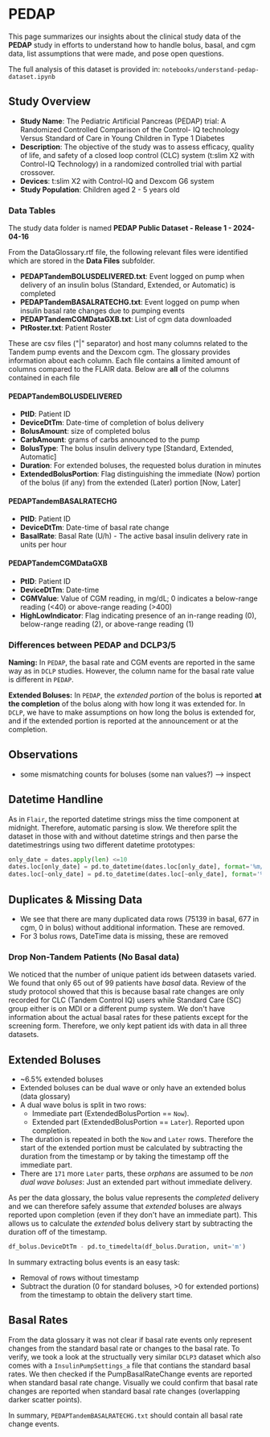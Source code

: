 # PEDAP 
This page summarizes our insights about the clinical study data of the **PEDAP** study in efforts to understand how to handle bolus, basal, and cgm data, list assumptions that were made, and pose open questions. 

The full analysis of this dataset is provided in: `notebooks/understand-pedap-dataset.ipynb`

## Study Overview
- **Study Name**: The Pediatric Artificial Pancreas (PEDAP) trial: A Randomized Controlled Comparison of the Control- IQ technology Versus Standard of Care in Young Children in Type 1 Diabetes
- **Description**: The objective of the study was to assess efficacy, quality of life, and safety of a closed loop control (CLC) system (t:slim X2 with Control-IQ Technology) in a randomized controlled trial with partial crossover.  
- **Devices**: t:slim X2 with Control-IQ and Dexcom G6 system
- **Study Population**: Children aged 2 - 5 years old

### Data Tables

The study data folder is named **PEDAP Public Dataset - Release 1 - 2024-04-16**

From the DataGlossary.rtf file, the following relevant files were identified which are stored in the **Data Files** subfolder.

* **PEDAPTandemBOLUSDELIVERED.txt**: Event logged on pump when delivery of an insulin bolus (Standard, Extended, or Automatic) is completed
* **PEDAPTandemBASALRATECHG.txt**: Event logged on pump when insulin basal rate changes due to pumping events
* **PEDAPTandemCGMDataGXB.txt**: List of cgm data downloaded 
* **PtRoster.txt**: Patient Roster

These are csv files ("|" separator) and host many columns related to the Tandem pump events and the Dexcom cgm. The glossary provides information about each column. Each file contains a limited amount of columns compared to the FLAIR data. Below are **all** of the columns contained in each file

#### PEDAPTandemBOLUSDELIVERED
* **PtID**: Patient ID
* **DeviceDtTm**: Date-time of completion of bolus delivery
* **BolusAmount**: size of completed bolus
* **CarbAmount**: grams of carbs announced to the pump
* **BolusType**: The bolus insulin delivery type [Standard, Extended, Automatic]
* **Duration**: For extended boluses, the requested bolus duration in minutes
* **ExtendedBolusPortion**: Flag distinguishing the immediate (Now) portion of the bolus (if any) from the extended (Later) portion [Now, Later]
#### PEDAPTandemBASALRATECHG
* **PtID**: Patient ID
* **DeviceDtTm**: Date-time of basal rate change
* **BasalRate**: Basal Rate (U/h) - The active basal insulin delivery rate in units per hour
#### PEDAPTandemCGMDataGXB
* **PtID**: Patient ID
* **DeviceDtTm**: Date-time 
* **CGMValue**: Value of CGM reading, in mg/dL; 0 indicates a below-range reading (<40) or above-range reading (>400)
* **HighLowIndicator**: Flag indicating presence of an in-range reading (0), below-range reading (2), or above-range reading (1)

### Differences between PEDAP and DCLP3/5
**Naming:** In `PEDAP`, the basal rate and CGM events are reported in the same way as in `DCLP` studies. However, the column name for the basal rate value is different in `PEDAP`.

**Extended Boluses:** In `PEDAP`, the *extended portion* of the bolus is reported **at the completion** of the bolus along with how long it was extended for. In `DCLP`, we have to make assumptions on how long the bolus is extended for, and if the extended portion is reported at the announcement or at the completion. 

## Observations

- some mismatching counts for boluses (some nan values?) --> inspect

## Datetime Handline 
As in `Flair`, the reported datetime strings miss the time component at midnight. Therefore, automatic parsing is slow. We therefore split the dataset in those with and without datetime strings and then parse the datetimestrings using two different datetime prototypes:

```python
only_date = dates.apply(len) <=10
dates.loc[only_date] = pd.to_datetime(dates.loc[only_date], format='%m/%d/%Y')
dates.loc[~only_date] = pd.to_datetime(dates.loc[~only_date], format='%m/%d/%Y %I:%M:%S %p')
```

## Duplicates & Missing Data
- We see that there are many duplicated data rows (75139 in basal, 677 in cgm, 0 in bolus) without additional information. These are removed. 
- For 3 bolus rows, DateTime data is missing, these are removed

### Drop Non-Tandem Patients (No Basal data)
We noticed that the number of unique patient ids between datasets varied. We found that only 65 out of 99 patients have *basal* data. Review of the study protocol showed that this is because basal rate changes are only recorded for CLC (Tandem Control IQ) users while Standard Care (SC) group either is on MDI or a different pump system. We don't have information about the actual basal rates for these patients except for the screening form. Therefore, we only kept patient ids with data in all three datasets.

## Extended Boluses
* ~6.5% extended boluses
* Extended boluses can be dual wave or only have an extended bolus (data glossary)
* A dual wave bolus is split in two rows: 
  * Immediate part (ExtendedBolusPortion == `Now`).
  * Extended part (ExtendedBolusPortion == `Later`). Reported upon completion. 
* The duration is repeated in both the `Now` and `Later` rows. Therefore the start of the extended portion must be calculated by subtracting the duration from the timestamp or by taking the timestamp off the immediate part.
* There are `171` more `Later` parts, these *orphans* are assumed to be *non dual wave boluses*: Just an extended part without immediate delivery.

As per the data glossary, the bolus value represents the *completed* delivery and we can therefore safely assume that *extended* boluses are always reported upon completion (even if they don't have an immediate part). This allows us to calculate the *extended* bolus delivery start by subtracting the duration off of the timestamp. 

``` python
df_bolus.DeviceDtTm - pd.to_timedelta(df_bolus.Duration, unit='m')
```

In summary extracting bolus events is an easy task:
 - Removal of rows without timestamp
 - Subtract the duration (0 for standard boluses, >0 for extended portions) from the timestamp to obtain the delivery start time. 

## Basal Rates
From the data glossary it was not clear if basal rate events only represent changes from the standard basal rate or changes to the basal rate. To verify, we took a look at the structually very similar `DCLP3` dataset which also comes with a `InsulinPumpSettings_a` file that contians the standard basal rates. We then checked if the PumpBasalRateChange events are reported when standard basal rate change. Visually we could confirm that basal rate changes are reported when standard basal rate changes (overlapping darker scatter points).

In summary, `PEDAPTandemBASALRATECHG.txt` should contain all basal rate change events.
